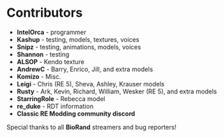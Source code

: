 # Contributors

* **IntelOrca** - programmer
* **Kashup** - testing, models, textures, voices
* **Snipz** -  testing, animations, models, voices
* **Shannon** - testing
* **ALSOP** - Kendo texture
* **AndrewC** - Barry, Enrico, Jill, and extra models
* **Komizo** - Misc.
* **Leigi** - Chris (RE 5), Sheva, Ashley, Krauser models
* **Rusty** - Ark, Kevin, Richard, William, Wesker (RE 5), and extra models
* **StarringRole** - Rebecca model
* **re_duke** - RDT information
* **Classic RE Modding community discord**

Special thanks to all **BioRand** streamers and bug reporters!
